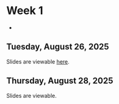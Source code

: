 # Week 1
-

## Tuesday, August 26, 2025

Slides are viewable [here](day_0.ipynb).


## Thursday, August 28, 2025

Slides are viewable.
